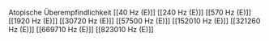 Atopische Überempfindlichkeit
[[40 Hz (E)]]
[[240 Hz (E)]]
[[570 Hz (E)]]
[[1920 Hz (E)]]
[[30720 Hz (E)]]
[[57500 Hz (E)]]
[[152010 Hz (E)]]
[[321260 Hz (E)]]
[[669710 Hz (E)]]
[[823010 Hz (E)]]